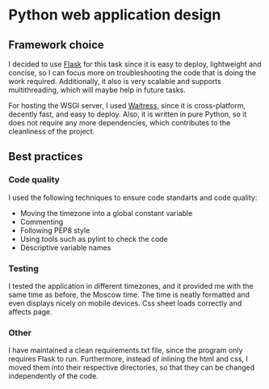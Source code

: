 # Python web application design

## Framework choice

I decided to use [Flask](https://flask.palletsprojects.com) for this task since
it is easy to deploy, lightweight and concise, so I can focus more on troubleshooting
the code that is doing the work required. Additionally, it also is very scalable and
supports multithreading, which will maybe help in future tasks.

For hosting the WSGI server, I used [Waitress](https://github.com/Pylons/waitress), since it is
cross-platform, decently fast, and easy to deploy. Also, it is written in pure Python, so it does
not require any more dependencies, which contributes to the cleanliness of the project.

## Best practices

### Code quality

I used the following techniques to ensure code standarts and code quality:

- Moving the timezone into a global constant variable
- Commenting
- Following PEP8 style
- Using tools such as pylint to check the code
- Descriptive variable names

### Testing

I tested the application in different timezones, and it provided me with the
same time as before, the Moscow time. The time is neatly formatted and even
displays nicely on mobile devices. Css sheet loads correctly and affects page.

### Other

I have maintained a clean requirements.txt file, since the program only requires Flask
to run. Furthermore, instead of inlining the html and css, I moved them into their respective
directories, so that they can be changed independently of the code.
